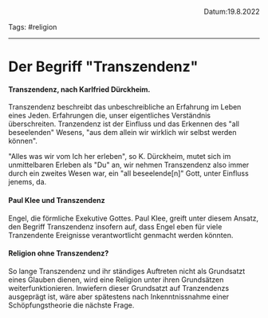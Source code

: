 <p align="right">Datum:19.8.2022</p>

Tags: #religion 

---
# Der Begriff "Transzendenz"
#### Transzendenz, nach Karlfried Dürckheim.
Transzendenz beschreibt das unbeschreibliche an Erfahrung im Leben eines Jeden. Erfahrungen die, unser eigentliches Verständnis überschreiten. Tranzendenz ist der Einfluss und das Erkennen des "all beseelenden" Wesens, "aus dem allein wir wirklich wir selbst werden können".

"Alles was wir vom Ich her erleben", so K. Dürckheim, mutet sich im unmittelbaren Erleben als "Du" an, wir nehmen Transzendenz also immer durch ein zweites Wesen war, ein "all beseelende\[n\]" Gott, unter Einfluss jenems, da.
#### Paul Klee und Transzendenz
Engel, die förmliche Exekutive Gottes. Paul Klee, greift unter diesem Ansatz, den Begriff Transzendenz insofern auf, dass Engel eben für viele Tranzendente Ereignisse verantwortlicht genmacht werden könnten.
#### Religion ohne Transzendenz?
So lange Transzendenz und ihr ständiges Auftreten nicht als Grundsatzt eines Glauben dienen, wird eine Religion unter ihren Grundsätzen weiterfunktionieren. Inwiefern dieser Grundsatzt auf Tranzendenzs ausgeprägt ist, wäre aber spätestens nach Inkenntnissnahme einer Schöpfungstheorie die nächste Frage. 